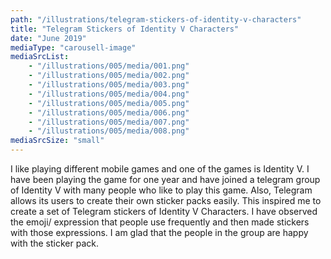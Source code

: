 ```yaml
---
path: "/illustrations/telegram-stickers-of-identity-v-characters"
title: "Telegram Stickers of Identity V Characters"
date: "June 2019"
mediaType: "carousell-image"
mediaSrcList:
    - "/illustrations/005/media/001.png"
    - "/illustrations/005/media/002.png"
    - "/illustrations/005/media/003.png"
    - "/illustrations/005/media/004.png"
    - "/illustrations/005/media/005.png"
    - "/illustrations/005/media/006.png"
    - "/illustrations/005/media/007.png"
    - "/illustrations/005/media/008.png"
mediaSrcSize: "small"
---
```


I like playing different mobile games and one of the games is Identity V. I have been playing the game for one year and have joined a telegram group of Identity V with many people who like to play this game. Also, Telegram allows its users to create their own sticker packs easily. This inspired me to create a set of Telegram stickers of Identity V Characters. I have observed the emoji/ expression that people use frequently and then made stickers with those expressions. I am glad that the people in the group are happy with the sticker pack.
